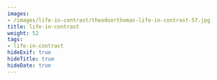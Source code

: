 ```yaml
---
images:
- /images/life-in-contrast/theodoorthomas-life-in-contrast-57.jpg
title: life-in-contrast
weight: 52
tags:
- life-in-contrast
hideExif: true
hideTitle: true
hideDate: true
---
```

